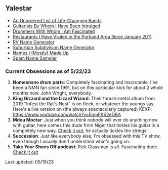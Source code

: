 ## Yalestar

* [An Unordered List of Life-Changing Bands](bands.md)  
* [Guitarists By Whom I Have Been Intruiged](guitarists.md)  
* [Drummers With Whom I Am Fascinated](drumbos.md)  
* [Restaurants I Have Visited in the Portland Area Since January 2011](restaurants.md)  
* [RV Name Generator](rvs.md)  
* [Suburban Subdivision Name Generator](subdivisions.md)  
* [Names I (Mostly) Made Up](names.md)
* [Spam Name Sampler](spamnames.md)  


### Current Obsessions as of 5/22/23

1. **Nomeansno drum parts**: Completely fascinating and inscrutable. I've been a NMN fan since 1991, but on this particular kick for about 2 whole months now. John Wright, everybody.
2. **King Gizzard and the Lizard Wizard**: Their thrash-metal album from 2019 "Infest the Rat's Nest" is on fleek, or whatever the youngs say. Here's a live version on (the always spectacularly captured) KEXP: https://www.youtube.com/watch?v=EnmFKS2eDBA
3. **Mdou Moctar**: Just when you think nobody will ever do anything new with guitar, here comes this dude from Niger that tickles his guitar in a completely new way. [Check it out](https://www.youtube.com/watch?v=52CZVfiiMpY); he actually tickles the strings!
4. **Succession**: Just like everybody else, I'm obsessed with this TV show, even though I usually don't understand what's going on.
5. **Take Your Shoes Off podcast**: Rick Glassman is all. Fascinating dude. [Check it out](https://www.youtube.com/playlist?list=PLKtcQ5JGFkgaaLPSILIlV2TzLs_lDI-Zs)

Last updated: 05/19/23
